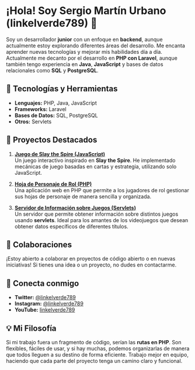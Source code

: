 # ¡Hola! Soy Sergio Martín Urbano (linkelverde789) 👋

Soy un desarrollador **junior** con un enfoque en **backend**, aunque actualmente estoy explorando diferentes áreas del desarrollo. Me encanta aprender nuevas tecnologías y mejorar mis habilidades día a día. Actualmente me decanto por el desarrollo en **PHP con Laravel**, aunque también tengo experiencia en **Java**, **JavaScript** y bases de datos relacionales como **SQL** y **PostgreSQL**.

## 🔧 Tecnologías y Herramientas

- **Lenguajes:** PHP, Java, JavaScript
- **Frameworks:** Laravel
- **Bases de Datos:** SQL, PostgreSQL
- **Otros:** Servlets

## 🌟 Proyectos Destacados

1. **[Juego de Slay the Spire (JavaScript)]([link](https://github.com/linkelverde789/ficha_personaje))**  
   Un juego interactivo inspirado en **Slay the Spire**. He implementado mecánicas de juego basadas en cartas y estrategia, utilizando solo JavaScript.

2. **[Hoja de Personaje de Rol (PHP)]([link](https://github.com/linkelverde789/ficha_personaje))**  
   Una aplicación web en PHP que permite a los jugadores de rol gestionar sus hojas de personaje de manera sencilla y organizada.

3. **[Servidor de Información sobre Juegos (Servlets)]([link](https://github.com/linkelverde789/ficha_personaje))**  
   Un servidor que permite obtener información sobre distintos juegos usando **servlets**. Ideal para los amantes de los videojuegos que desean obtener datos específicos de diferentes títulos.

## 🤝 Colaboraciones

¡Estoy abierto a colaborar en proyectos de código abierto o en nuevas iniciativas! Si tienes una idea o un proyecto, no dudes en contactarme.

## 📱 Conecta conmigo

- **Twitter:** [@linkelverde789](link)
- **Instagram:** [@linkelverde789](link)
- **YouTube:** [linkelverde789](link)

## 💡 Mi Filosofía

Si mi trabajo fuera un fragmento de código, serían las **rutas en PHP**. Son flexibles, fáciles de usar, y si hay muchas, podemos organizarlas de manera que todos lleguen a su destino de forma eficiente. Trabajo mejor en equipo, haciendo que cada parte del proyecto tenga un camino claro y funcional.
